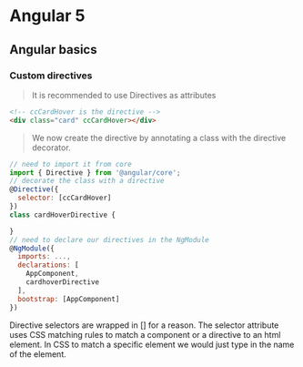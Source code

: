 # Angular 5

## Angular basics

### Custom directives

> It is recommended to use Directives as attributes

```html
<!-- ccCardHover is the directive -->
<div class="card" ccCardHover></div>

```

> We now create the directive by annotating a class with the directive decorator.

```javascript
// need to import it from core
import { Directive } from '@angular/core';
// decorate the class with a directive
@Directive({
  selector: [ccCardHover]
})
class cardHoverDirective {

}
// need to declare our directives in the NgModule
@NgModule({
  imports: ...,
  declarations: [
    AppComponent,
    cardhoverDirective
  ],
  bootstrap: [AppComponent]
})
```

Directive selectors are wrapped in [] for a reason. The selector attribute uses CSS matching rules to match a component or a directive to an html element. In CSS to match a specific element we would just type in the name of the element.
